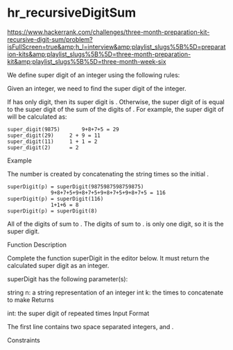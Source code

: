 # hr_recursiveDigitSum
https://www.hackerrank.com/challenges/three-month-preparation-kit-recursive-digit-sum/problem?isFullScreen=true&amp;h_l=interview&amp;playlist_slugs%5B%5D=preparation-kits&amp;playlist_slugs%5B%5D=three-month-preparation-kit&amp;playlist_slugs%5B%5D=three-month-week-six

We define super digit of an integer  using the following rules:

Given an integer, we need to find the super digit of the integer.

If  has only  digit, then its super digit is .
Otherwise, the super digit of  is equal to the super digit of the sum of the digits of .
For example, the super digit of  will be calculated as:

	super_digit(9875)   	9+8+7+5 = 29 
	super_digit(29) 	2 + 9 = 11
	super_digit(11)		1 + 1 = 2
	super_digit(2)		= 2  
Example


The number  is created by concatenating the string   times so the initial .

    superDigit(p) = superDigit(9875987598759875)
                  9+8+7+5+9+8+7+5+9+8+7+5+9+8+7+5 = 116
    superDigit(p) = superDigit(116)
                  1+1+6 = 8
    superDigit(p) = superDigit(8)
All of the digits of  sum to . The digits of  sum to .  is only one digit, so it is the super digit.

Function Description

Complete the function superDigit in the editor below. It must return the calculated super digit as an integer.

superDigit has the following parameter(s):

string n: a string representation of an integer
int k: the times to concatenate  to make 
Returns

int: the super digit of  repeated  times
Input Format

The first line contains two space separated integers,  and .

Constraints

